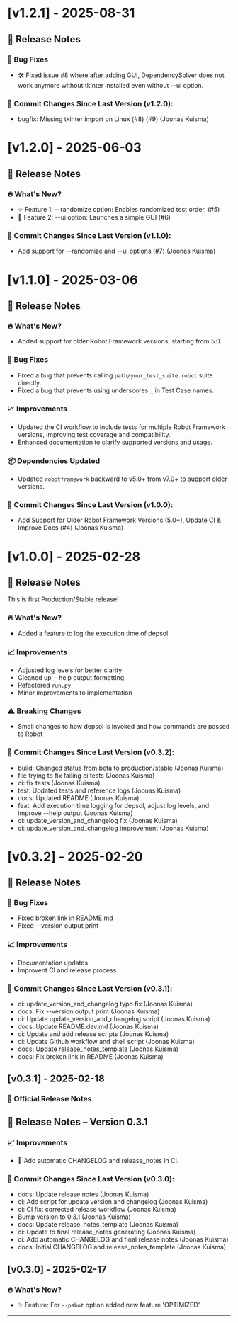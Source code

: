 # [v1.2.1] - 2025-08-31

## 🚀 Release Notes

### 🐞 Bug Fixes
- 🛠 Fixed issue #8 where after adding GUI, DependencySolver does not work anymore without tkinter installed even without --ui option.

### 🔄 Commit Changes Since Last Version (v1.2.0):
- bugfix: Missing tkinter import on Linux (#8) (#9) (Joonas Kuisma)

# [v1.2.0] - 2025-06-03

## 🚀 Release Notes

### 🔥 What's New?
- ✨ Feature 1: --randomize option: Enables randomized test order. (#5)
- 🎉 Feature 2: --ui option: Launches a simple GUI (#6)

### 🔄 Commit Changes Since Last Version (v1.1.0):
- Add support for --randomize and --ui options (#7) (Joonas Kuisma)

# [v1.1.0] - 2025-03-06

## 🚀 Release Notes

### 🔥 What's New?
- Added support for older Robot Framework versions, starting from 5.0.

### 🐞 Bug Fixes
- Fixed a bug that prevents calling `path/your_test_suite.robot` suite directly.
- Fixed a bug that prevents using underscores `_` in Test Case names.

### 📈 Improvements
- Updated the CI workflow to include tests for multiple Robot Framework versions, improving test coverage and compatibility.
- Enhanced documentation to clarify supported versions and usage.

### 📦 Dependencies Updated
- Updated `robotframework` backward to v5.0+ from v7.0+ to support older versions.

### 🔄 Commit Changes Since Last Version (v1.0.0):
- Add Support for Older Robot Framework Versions (5.0+), Update CI & Improve Docs (#4) (Joonas Kuisma)

# [v1.0.0] - 2025-02-28

## 🚀 Release Notes

This is first Production/Stable release!

### 🔥 What's New?
- Added a feature to log the execution time of depsol

### 📈 Improvements
- Adjusted log levels for better clarity
- Cleaned up --help output formatting
- Refactored `run.py`
- Minor improvements to implementation

### ⚠️ Breaking Changes
- Small changes to how depsol is invoked and how commands are passed to Robot

### 🔄 Commit Changes Since Last Version (v0.3.2):
- build: Changed status from beta to production/stable (Joonas Kuisma)
- fix: trying to fix failing ci tests (Joonas Kuisma)
- ci: fix tests (Joonas Kuisma)
- test: Updated tests and reference logs (Joonas Kuisma)
- docs: Updated README (Joonas Kuisma)
- feat: Add execution time logging for depsol, adjust log levels, and improve --help output (Joonas Kuisma)
- ci: update_version_and_changelog fix (Joonas Kuisma)
- ci: update_version_and_changelog improvement (Joonas Kuisma)

# [v0.3.2] - 2025-02-20

## 🚀 Release Notes

### 🐞 Bug Fixes
- Fixed broken link in README.md
- Fixed --version output print

### 📈 Improvements
- Documentation updates
- Improvent CI and release process

### 🔄 Commit Changes Since Last Version (v0.3.1):
- ci: update_version_and_changelog typo fix (Joonas Kuisma)
- docs: Fix --version output print (Joonas Kuisma)
- ci: Update update_version_and_changelog script (Joonas Kuisma)
- docs: Update README.dev.md (Joonas Kuisma)
- ci: Update and add release scripts (Joonas Kuisma)
- ci: Update Github workflow and shell script (Joonas Kuisma)
- docs: Update release_notes_template (Joonas Kuisma)
- docs: Fix broken link in README (Joonas Kuisma)

## [v0.3.1] - 2025-02-18

### 📜 Official Release Notes

## 🚀 Release Notes – Version 0.3.1

### 📈 Improvements
- 🚀 Add automatic CHANGELOG and release_notes in CI.

### 🔄 Commit Changes Since Last Version (v0.3.0):
- docs: Update release notes (Joonas Kuisma)
- ci: Add script for update version and changelog (Joonas Kuisma)
- ci: CI fix: corrected release workflow (Joonas Kuisma)
- Bump version to 0.3.1 (Joonas Kuisma)
- docs: Update release_notes_template (Joonas Kuisma)
- ci: Update to final release_notes generating (Joonas Kuisma)
- ci: Add automatic CHANGELOG and final release notes (Joonas Kuisma)
- docs: Initial CHANGELOG and release_notes_template (Joonas Kuisma)

## [v0.3.0] - 2025-02-17

### 🔥 What's New?
- ✨ Feature: For `--pabot` option added new feature 'OPTIMIZED'

---